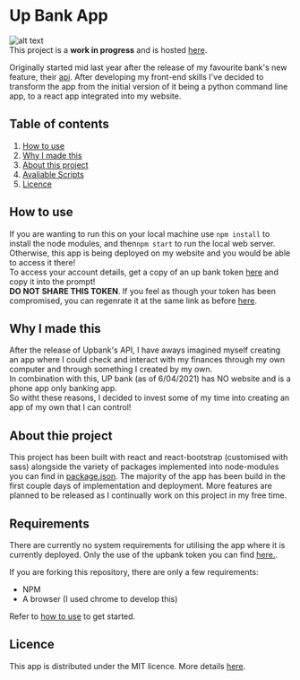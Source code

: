 # Up Bank App
![alt text](https://github.com/jnddao/upbank/blob/main/readme.jpg "Up bank app login page")  
This project is a **work in progress** and is hosted [here](http://upbank.johndao.dev).  
  
Originally started mid last year after the release of my favourite bank's new feature, their [api](https://developer.up.com.au/). After developing my front-end skills I've decided to transform the app from the initial version of it being a python command line app, to a react app integrated into my website.  


## Table of contents
<ol>
    <li> <a href="#How-to-use">How to use</a></li>
    <li> <a href="#Why-I-made-this">Why I made this</a> </li>
    <li> <a href="#about-this-project">About this project</a> </li>
    <li> <a href="#Requirements">Avaliable Scripts</a> </li>
    <li> <a href="#Licence">Licence</a> </li>
</ol>  
  
## How to use  
If you are wanting to run this on your local machine use `npm install` to install the node modules,  and then`npm start` to run the local web server.  
Otherwise, this app is being deployed on my website and you would be able to access it there!  
To access your account details, get a copy of an up bank token [here](https://api.up.com.au/getting_started) and copy it into the prompt!  
**DO NOT SHARE THIS TOKEN**. If you feel as though your token has been compromised, you can regenrate it at the same link as before [here](https://api.up.com.au/getting_started).
 

## Why I made this  
After the release of Upbank's API, I have aways imagined myself creating an app where I could check and interact with my finances through my own computer and through something I created by my own.  
In combination with this, UP bank (as of 6/04/2021) has NO website and is a phone app only banking app.  
So witht these reasons, I decided to invest some of my time into creating an app of my own that I can control!  
  
## About thie project  
This project has been built with react and react-bootstrap (customised with sass) alongside the variety of packages implemented into node-modules you can find in [package.json](https://github.com/jnddao/upbank/blob/main/package.json). The majority of the app has been build in the first couple days of implementation and deployment. More features are planned to be released as I continually work on this project in my free time.  
  
## Requirements  
There are currently no system requirements for utilising the app where it is currently deployed. Only the use of the upbank token you can find [here.](https://api.up.com.au/getting_started).  
  
If you are forking this repository, there are only a few requirements:  
<ul>
    <li>NPM</li>
    <li>A browser (I used chrome to develop this)</li>
</ul>  
  
Refer to [how to use](#how-to-use) to get started. 
  
## Licence  
This app is distributed under the MIT licence. More details [here](https://github.com/jnddao/upbank/blob/main/LICENSE).  
